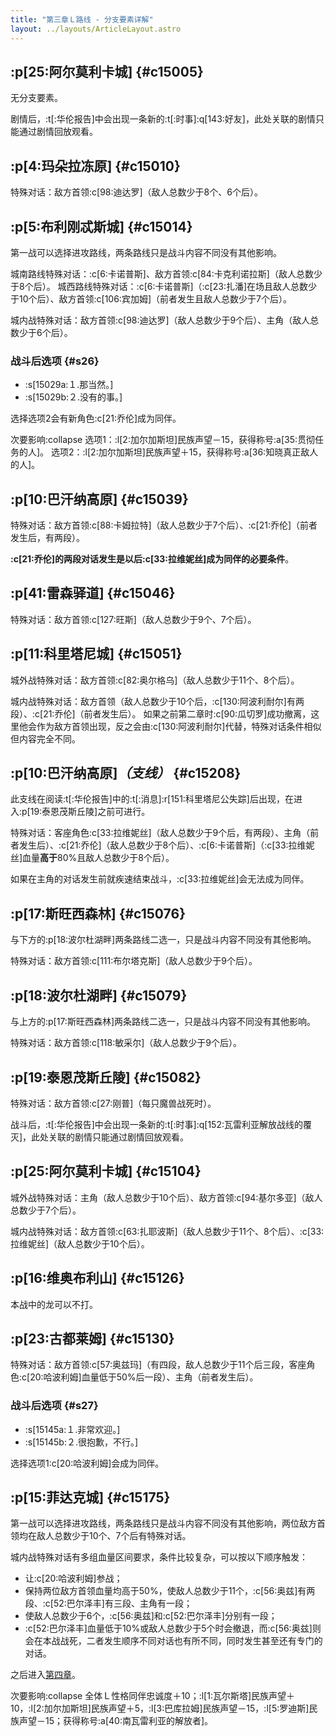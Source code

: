 ```yaml
---
title: "第三章Ｌ路线 - 分支要素详解"
layout: ../layouts/ArticleLayout.astro
---
```


<!-- 「欺骗与被欺骗」 -->


## :p[25:阿尔莫利卡城] {#c15005} <!--3c_4-->

无分支要素。

剧情后，:t[:华伦报告]中会出现一条新的:t[:时事]:q[143:好友]，此处关联的剧情只能通过剧情回放观看。


## :p[4:玛朵拉冻原] {#c15010} <!--3c_6-->

特殊对话：敌方首领:c[98:迪达罗]（敌人总数少于8个、6个后）。


## :p[5:布利刚忒斯城] {#c15014} <!--3c_10-->

第一战可以选择进攻路线，两条路线只是战斗内容不同没有其他影响。

城南路线特殊对话：:c[6:卡诺普斯]、敌方首领:c[84:卡克利诺拉斯]（敌人总数少于8个后）。
城西路线特殊对话：:c[6:卡诺普斯]（:c[23:扎潘]在场且敌人总数少于10个后）、敌方首领:c[106:宾加姆]（前者发生且敌人总数少于7个后）。

城内战特殊对话：敌方首领:c[98:迪达罗]（敌人总数少于9个后）、主角（敌人总数少于6个后）。

### 战斗后选项 {#s26}

* :s[15029a:１.那当然。]
* :s[15029b:２.没有的事。]

选择选项2会有新角色:c[21:乔伦]成为同伴。

次要影响:collapse
选项1：:l[2:加尔加斯坦]民族声望－15，获得称号:a[35:贯彻任务的人]。
选项2：:l[2:加尔加斯坦]民族声望＋15，获得称号:a[36:知晓真正敌人的人]。


## :p[10:巴汗纳高原] {#c15039} <!--3c_28-->

特殊对话：敌方首领:c[88:卡姆拉特]（敌人总数少于7个后）、:c[21:乔伦]（前者发生后，有两段）。

**:c[21:乔伦]的两段对话发生是以后:c[33:拉维妮丝]成为同伴的必要条件**。


## :p[41:雷森驿道] {#c15046} <!--3c_35-->

特殊对话：敌方首领:c[127:旺斯]（敌人总数少于9个、7个后）。


## :p[11:科里塔尼城] {#c15051} <!--3c_39-->

城外战特殊对话：敌方首领:c[82:奥尔格乌]（敌人总数少于11个、8个后）。

城内战特殊对话：敌方首领（敌人总数少于10个后，:c[130:阿波利耐尔]有两段）、:c[21:乔伦]（前者发生后）。
如果之前第二章时:c[90:瓜切罗]成功撤离，这里他会作为敌方首领出现，反之会由:c[130:阿波利耐尔]代替，特殊对话条件相似但内容完全不同。


## :p[10:巴汗纳高原]*（支线）* {#c15208} <!--3c_135-->

此支线在阅读:t[:华伦报告]中的:t[:消息]:r[151:科里塔尼公失踪]后出现，在进入:p[19:泰恩茂斯丘陵]之前可进行。

特殊对话：客座角色:c[33:拉维妮丝]（敌人总数少于9个后，有两段）、主角（前者发生后）、:c[21:乔伦]（敌人总数少于8个后）、:c[6:卡诺普斯]（:c[33:拉维妮丝]血量**高于**80%且敌人总数少于8个后）。

如果在主角的对话发生前就疾速结束战斗，:c[33:拉维妮丝]会无法成为同伴。


## :p[17:斯旺西森林] {#c15076} <!--3c_59-->

与下方的:p[18:波尔杜湖畔]两条路线二选一，只是战斗内容不同没有其他影响。

特殊对话：敌方首领:c[111:布尔塔克斯]（敌人总数少于9个后）。


## :p[18:波尔杜湖畔] {#c15079} <!--3c_62-->

与上方的:p[17:斯旺西森林]两条路线二选一，只是战斗内容不同没有其他影响。

特殊对话：敌方首领:c[118:敏采尔]（敌人总数少于9个后）。


## :p[19:泰恩茂斯丘陵] {#c15082} <!--3c_65-->

特殊对话：敌方首领:c[27:刚普]（每只魔兽战死时）。

战斗后，:t[:华伦报告]中会出现一条新的:t[:时事]:q[152:瓦雷利亚解放战线的覆灭]，此处关联的剧情只能通过剧情回放观看。


## :p[25:阿尔莫利卡城] {#c15104} <!--3c_75-->

城外战特殊对话：主角（敌人总数少于10个后）、敌方首领:c[94:基尔多亚]（敌人总数少于7个后）。

城内战特殊对话：敌方首领:c[63:扎耶波斯]（敌人总数少于11个、8个后）、:c[33:拉维妮丝]（敌人总数少于10个后）。


## :p[16:维奥布利山] {#c15126} <!--3c_86-->

本战中的龙可以不打。


## :p[23:古都莱姆] {#c15130} <!--3c_89_a-->

特殊对话：敌方首领:c[57:奥兹玛]（有四段，敌人总数少于11个后三段，客座角色:c[20:哈波利姆]血量低于50%后一段）、主角（前者发生后）。

### 战斗后选项 {#s27}

* :s[15145a:１.非常欢迎。]
* :s[15145b:２.很抱歉，不行。]

选择选项1:c[20:哈波利姆]会成为同伴。


## :p[15:菲达克城] {#c15175} <!--3c_103-->

第一战可以选择进攻路线，两条路线只是战斗内容不同没有其他影响，两位敌方首领均在敌人总数少于10个、7个后有特殊对话。

城内战特殊对话有多组血量区间要求，条件比较复杂，可以按以下顺序触发：
* 让:c[20:哈波利姆]参战；
* 保持两位敌方首领血量均高于50%，使敌人总数少于11个，:c[56:奥兹]有两段、:c[52:巴尔泽丰]有三段、主角有一段；
* 使敌人总数少于6个，:c[56:奥兹]和:c[52:巴尔泽丰]分别有一段；
* :c[52:巴尔泽丰]血量低于10%或敌人总数少于5个时会撤退，而:c[56:奥兹]则会在本战战死，二者发生顺序不同对话也有所不同，同时发生甚至还有专门的对话。

之后进入[第四章](./optiondetails-4)。

次要影响:collapse
全体Ｌ性格同伴忠诚度＋10；:l[1:瓦尔斯塔]民族声望＋10，:l[2:加尔加斯坦]民族声望＋5，:l[3:巴库拉姆]民族声望－15，:l[5:罗迪斯]民族声望－15；获得称号:a[40:南瓦雷利亚的解放者]。
